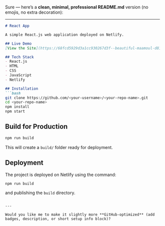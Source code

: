 Sure — here’s a **clean, minimal, professional README.md** version (no emojis, no extra decoration):

---

````markdown
# React App

A simple React.js web application deployed on Netlify.

## Live Demo
[View the Site](https://68fcd5929d3a1cc930267d3f--beautiful-maamoul-d81842.netlify.app/)

## Tech Stack
- React.js  
- HTML  
- CSS  
- JavaScript  
- Netlify

## Installation
```bash
git clone https://github.com/<your-username>/<your-repo-name>.git
cd <your-repo-name>
npm install
npm start
````

## Build for Production

```bash
npm run build
```

This will create a `build/` folder ready for deployment.

## Deployment

The project is deployed on Netlify using the command:

```bash
npm run build
```

and publishing the `build` directory.

```

---

Would you like me to make it slightly more **GitHub-optimized** (add badges, description, or short setup info block)?
```
